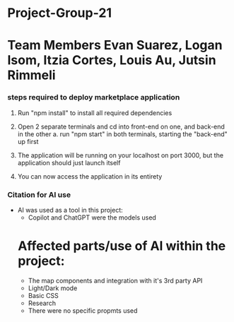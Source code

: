# Project-Group-21
# Team Members Evan Suarez, Logan Isom, Itzia Cortes, Louis Au, Jutsin Rimmeli



### steps required to deploy marketplace application ###
  1. Run "npm install" to install all required dependencies

  2. Open 2 separate terminals and cd into front-end on one, and back-end in the other
    a. run "npm start" in both terminals, starting the "back-end" up first

  3. The application will be running on your localhost on port 3000, but the application should just launch itself

  4. You can now access the application in its entirety



### Citation for AI use ###
* AI was used as a tool in this project:
    - Copilot and ChatGPT were the models used
    # Affected parts/use of AI within the project:
    - The map components and integration with it's 3rd party API
    - Light/Dark mode
    - Basic CSS
    - Research
    - There were no specific propmts used